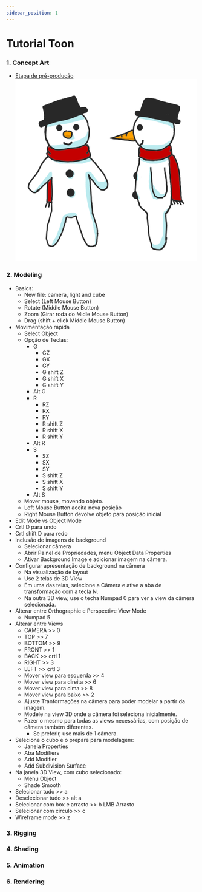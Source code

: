 ```yaml
---
sidebar_position: 1
---
```

# Tutorial Toon

### 1. Concept Art
- [Etapa de pré-produção](../fluxo-de-trabalho/etapa1-pre-producao)  
![](../img/snowman1.png)  


### 2. Modeling
- Basics:
    - New file: camera, light and cube
    - Select (Left Mouse Button)
    - Rotate (Middle Mouse Button)
    - Zoom (Girar roda do Midle Mouse Button)
    - Drag (shift + click Middle Mouse Button)
- Movimentação rápida
    - Select Object
    - Opção de Teclas:
        - G
            - GZ
            - GX
            - GY
            - G shift Z
            - G shift X
            - G shift Y
        - Alt G
        - R
            - RZ
            - RX
            - RY
            - R shift Z
            - R shift X
            - R shift Y
        - Alt R
        - S
            - SZ
            - SX
            - SY
            - S shift Z
            - S shift X
            - S shift Y
        - Alt S
    - Mover mouse, movendo objeto.
    - Left Mouse Button aceita nova posição
    - Right Mouse Button devolve objeto para posição inicial
- Edit Mode vs Object Mode
- Crtl D para undo
- Crtl shift D para redo
- Inclusão de imagens de background
    - Selecionar câmera
    - Abrir Painel de Propriedades, menu Object Data Properties
    - Ativar Background Image e adicionar imagem na câmera.
- Configurar apresentação de background na câmera
    - Na visualização de layout
    - Use 2 telas de 3D View
    - Em uma das telas, selecione a Câmera e ative a aba de transformação com a tecla N.
    - Na outra 3D view, use o techa Numpad 0 para ver a view da câmera selecionada.
- Alterar entre Orthographic e Perspective View Mode
    - Numpad 5
- Alterar entre Views
    - CAMERA >> 0
    - TOP >> 7
    - BOTTOM >> 9
    - FRONT >> 1
    - BACK >> crtl 1
    - RIGHT >> 3
    - LEFT >> crtl 3
    - Mover view para esquerda >> 4
    - Mover view para direita >> 6
    - Mover view para cima >> 8
    - Mover view para baixo >> 2
    - Ajuste Tranformações na câmera para poder modelar a partir da imagem.
    - Modele na view 3D onde a câmera foi seleciona inicialmente.
    - Fazer o mesmo para todas as views necessárias, com posição de câmera também diferentes.
        - Se preferir, use mais de 1 câmera.
- Selecione o cubo e o prepare para modelagem:
    - Janela Properties
    - Aba Modifiers
    - Add Modifier
    - Add Subdivision Surface
- Na janela 3D View, com cubo selecionado:
    - Menu Object
    - Shade Smooth
- Selecionar tudo >> a
- Deselecionar tudo >> alt a
- Selecionar com box e arrasto >> b LMB Arrasto
- Selecionar com círculo >> c
- Wireframe mode >> z
### 3. Rigging

### 4. Shading

### 5. Animation

### 6. Rendering

